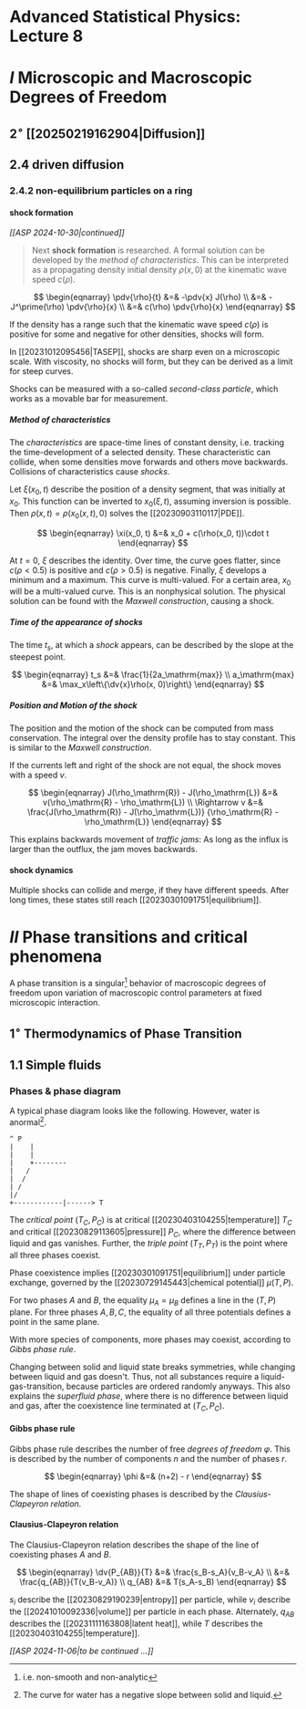 # Advanced Statistical Physics: Lecture 8
# $I$ Microscopic and Macroscopic Degrees of Freedom
## $2^\circ$ [[20250219162904|Diffusion]]
## 2.4 driven diffusion
### 2.4.2 non-equilibrium particles on a ring
#### shock formation
*[[ASP 2024-10-30|continued]]*

> Next **shock formation** is researched. A formal solution can be developed by the *method of characteristics*. This can be interpreted as a propagating density initial density $\rho(x,0)$ at the kinematic wave speed $c(\rho)$.

$$
\begin{eqnarray}
    \pdv{\rho}{t} &=& -\pdv{x} J(\rho) \\
        &=& - J^\prime(\rho) \pdv{\rho}{x} \\
        &=& c(\rho) \pdv{\rho}{x}
\end{eqnarray}
$$

If the density has a range such that the kinematic wave speed $c(\rho)$ is positive for some and negative for other densities, shocks will form.

In [[20231012095456|TASEP]], shocks are sharp even on a microscopic scale. With viscosity, no shocks will form, but they can be derived as a limit for steep curves.

Shocks can be measured with a so-called *second-class particle*, which works as a movable bar for measurement.

##### Method of characteristics
The *characteristics* are space-time lines of constant density, i.e. tracking the time-development of a selected density. These characteristic can collide, when some densities move forwards and others move backwards. Collisions of characteristics cause *shocks*.

Let $\xi(x_0, t)$ describe the position of a density segment, that was initially at $x_0$. This function can be inverted to $x_0(\xi, t)$, assuming inversion is possible. Then $\rho(x,t)=\rho(x_0(x,t), 0)$ solves the [[20230903110117|PDE]].

$$
\begin{eqnarray}
    \xi(x_0, t) &=& x_0 + c(\rho(x_0, t))\cdot t
\end{eqnarray}
$$

At $t=0$, $\xi$ describes the identity. Over time, the curve goes flatter, since $c(\rho<0.5)$ is positive and $c(\rho>0.5)$ is negative. Finally, $\xi$ develops a minimum and a maximum. This curve is multi-valued. For a certain area, $x_0$ will be a multi-valued curve. This is an nonphysical solution. The physical solution can be found with the *Maxwell construction*, causing a shock.

##### Time of the appearance of shocks
The time $t_s$, at which a *shock* appears, can be described by the slope at the steepest point.

$$
\begin{eqnarray}
    t_s &=& \frac{1}{2a_\mathrm{max}} \\
    a_\mathrm{max} &=& \max_x\left\{\dv{x}\rho(x, 0)\right\}
\end{eqnarray}
$$

##### Position and Motion of the shock
The position and the motion of the shock can be computed from mass conservation. The integral over the density profile has to stay constant. This is similar to the *Maxwell construction*.

If the currents left and right of the shock are not equal, the shock moves with a speed $v$.

$$
\begin{eqnarray}
    J(\rho_\mathrm{R}) - J(\rho_\mathrm{L})
        &=& v(\rho_\mathrm{R} - \rho_\mathrm{L}) \\
    \Rightarrow v
        &=& \frac{J(\rho_\mathrm{R}) - J(\rho_\mathrm{L})}
            {\rho_\mathrm{R} - \rho_\mathrm{L}}
\end{eqnarray}
$$

This explains backwards movement of *traffic jams*: As long as the influx is larger than the outflux, the jam moves backwards.

####  shock dynamics
Multiple shocks can collide and merge, if they have different speeds. After long times, these states still reach [[20230301091751|equilibrium]].

# $II$ Phase transitions and critical phenomena
A phase transition is a singular[^1] behavior of macroscopic degrees of freedom upon variation of macroscopic control parameters at fixed microscopic interaction.

[^1]: i.e. non-smooth and non-analytic

## $1^\circ$ Thermodynamics of Phase Transition
## 1.1 Simple fluids
### Phases & phase diagram
A typical phase diagram looks like the following. However, water is anormal[^2].

[^2]: The curve for water has a negative slope between solid and liquid.

```ditaa
^ P
|    |
|    |
|    +--------
|   /
|  /
| /
|/
+------------|------> T
```

The *critical point* $(T_C,P_C$) is at critical [[20230403104255|temperature]] $T_C$ and critical [[20230829113605|pressure]] $P_C$, where the difference between liquid and gas vanishes. Further, the *triple point* $(T_T,P_T)$ is the point where all three phases coexist.

Phase coexistence implies [[20230301091751|equilibrium]] under particle exchange, governed by the [[20230729145443|chemical potential]] $\mu(T,P)$.

For two phases $A$ and $B$, the equality $\mu_A=\mu_B$ defines a line in the $(T,P)$ plane. For three phases $A,B,C$, the equality of all three potentials defines a point in the same plane.

With more species of components, more phases may coexist, according to *Gibbs phase rule*.

Changing between solid and liquid state breaks symmetries, while changing between liquid and gas doesn't. Thus, not all substances require a liquid-gas-transition, because particles are ordered randomly anyways. This also explains the *superfluid phase*, where there is no difference between liquid and gas, after the coexistence line terminated at $(T_C,P_C)$.

#### Gibbs phase rule
Gibbs phase rule describes the number of free *degrees of freedom* $\varphi$. This is described by the number of components $n$ and the number of phases $r$.

$$
\begin{eqnarray}
    \phi &=& (n+2) - r
\end{eqnarray}
$$

The shape of lines of coexisting phases is described by the *Clausius-Clapeyron relation*.

#### Clausius-Clapeyron relation
The Clausius-Clapeyron relation describes the shape of the line of coexisting phases $A$ and $B$.

$$
\begin{eqnarray}
    \dv{P_{AB}}{T} &=& \frac{s_B-s_A}{v_B-v_A} \\
        &=& \frac{q_{AB}}{T(v_B-v_A)} \\
    q_{AB} &=& T(s_A-s_B)
\end{eqnarray}
$$

$s_i$ describe the [[20230829190239|entropy]] per particle, while $v_i$ describe the [[20241010092336|volume]] per particle in each phase. Alternately, $q_{AB}$ describes the [[20231111163808|latent heat]], while $T$ describes the [[20230403104255|temperature]].

*[[ASP 2024-11-06|to be continued ...]]*